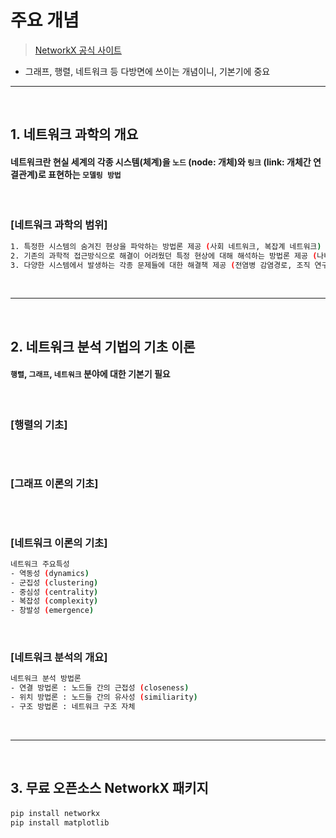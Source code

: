 # 주요 개념 
> [NetworkX 공식 사이트](https://networkx.org/)

* 그래프, 행렬, 네트워크 등 다방면에 쓰이는 개념이니, 기본기에 중요

<hr>
<br>

## 1. 네트워크 과학의 개요

#### 네트워크란 현실 세계의 각종 시스템(체계)을 ```노드``` (node: 개체)와 ```링크``` (link: 개체간 연결관계)로 표현하는 ```모델링 방법```

<br>

### [네트워크 과학의 범위]
```bash
1. 특정한 시스템의 숨겨진 현상을 파악하는 방법론 제공 (사회 네트워크, 복잡계 네트워크)
2. 기존의 과학적 접근방식으로 해결이 어려웠던 특정 현상에 대해 해석하는 방법론 제공 (나비효과 현상, 확산 현상 등)
3. 다양한 시스템에서 발생하는 각종 문제들에 대한 해결책 제공 (전염병 감염경로, 조직 연구 등)
```
<br>
<hr>
<br>

## 2. 네트워크 분석 기법의 기초 이론

#### ```행렬```, ```그래프```, ```네트워크``` 분야에 대한 기본기 필요

<br>

### [행렬의 기초]
```bash

```

<br>

### [그래프 이론의 기초]
```bash

```

<br>

### [네트워크 이론의 기초]
```bash
네트워크 주요특성
- 역동성 (dynamics)
- 군집성 (clustering)
- 중심성 (centrality)
- 복잡성 (complexity)
- 창발성 (emergence)
```

<br>

### [네트워크 분석의 개요]
```bash
네트워크 분석 방법론
- 연결 방법론 : 노드들 간의 근접성 (closeness)
- 위치 방법론 : 노드들 간의 유사성 (similiarity)
- 구조 방법론 : 네트워크 구조 자체
```

<br>
<hr>
<br>

## 3. 무료 오픈소스 NetworkX 패키지

#### 

```python
pip install networkx
pip install matplotlib
```

<br> 

